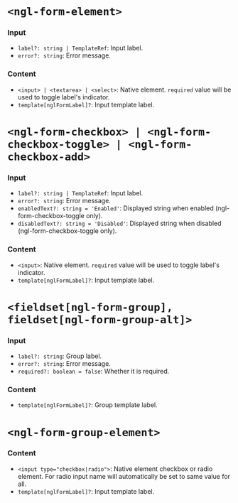 # `<ngl-form-element>`

### Input
  * `label?: string | TemplateRef`: Input label.
  * `error?: string`: Error message.

### Content

  * `<input> | <textarea> | <select>`: Native element. `required` value will be used to toggle label's indicator.
  * `template[nglFormLabel]?`: Input template label.


# `<ngl-form-checkbox> | <ngl-form-checkbox-toggle> | <ngl-form-checkbox-add>`

### Input
  * `label?: string | TemplateRef`: Input label.
  * `error?: string`: Error message.
  * `enabledText?: string = 'Enabled'`: Displayed string when enabled (ngl-form-checkbox-toggle only).
  * `disabledText?: string = 'Disabled'`: Displayed string when disabled (ngl-form-checkbox-toggle only).

### Content

  * `<input>`: Native element. `required` value will be used to toggle label's indicator.
  * `template[nglFormLabel]?`: Input template label.


# `<fieldset[ngl-form-group], fieldset[ngl-form-group-alt]>`

### Input
  * `label?: string`: Group label.
  * `error?: string`: Error message.
  * `required?: boolean = false`: Whether it is required.

### Content

  * `template[nglFormLabel]?`: Group template label.

# `<ngl-form-group-element>`

### Content

  * `<input type="checkbox|radio">`: Native element checkbox or radio element. For radio input name will automatically be set to same value for all.
  * `template[nglFormLabel]?`: Input template label.
